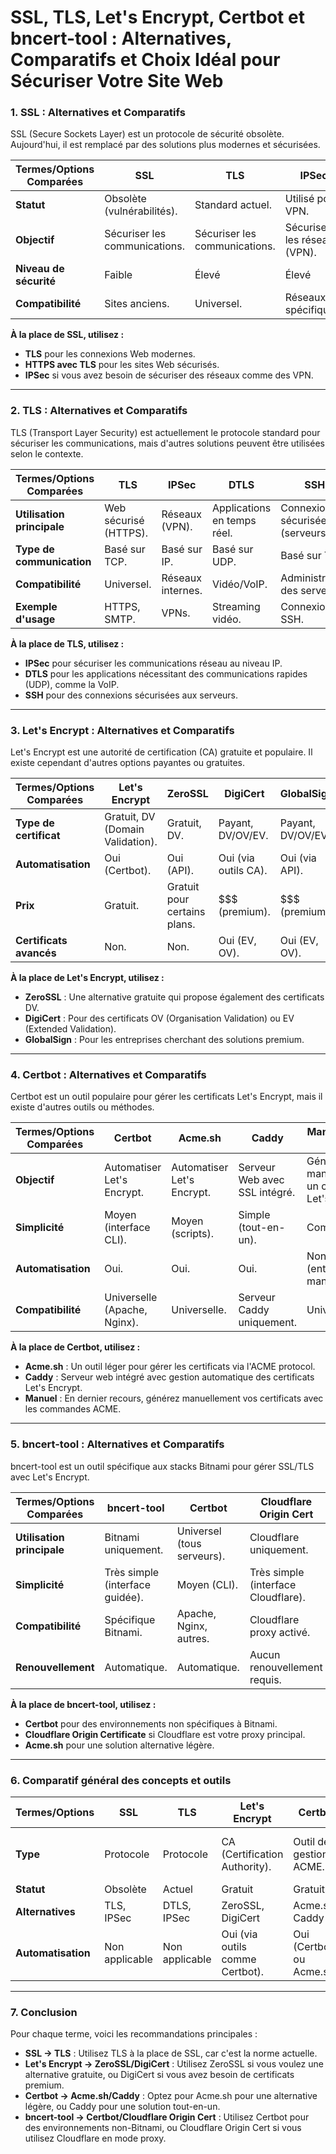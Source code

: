 # **SSL, TLS, Let's Encrypt, Certbot et bncert-tool : Alternatives, Comparatifs et Choix Idéal pour Sécuriser Votre Site Web**

### **1. SSL : Alternatives et Comparatifs**
SSL (Secure Sockets Layer) est un protocole de sécurité obsolète. Aujourd'hui, il est remplacé par des solutions plus modernes et sécurisées.

| **Termes/Options Comparées** | **SSL**                        | **TLS**                   | **IPSec**                  | **HTTPS (avec TLS)**          |
|------------------------------|--------------------------------|---------------------------|-----------------------------|--------------------------------|
| **Statut**                   | Obsolète (vulnérabilités).    | Standard actuel.          | Utilisé pour VPN.           | HTTPS utilise TLS.             |
| **Objectif**                 | Sécuriser les communications. | Sécuriser les communications. | Sécuriser les réseaux (VPN). | Sécuriser les communications Web. |
| **Niveau de sécurité**       | Faible                        | Élevé                     | Élevé                       | Élevé                          |
| **Compatibilité**            | Sites anciens.               | Universel.                | Réseaux spécifiques.         | Sites modernes.                |

**À la place de SSL, utilisez :**
- **TLS** pour les connexions Web modernes.
- **HTTPS avec TLS** pour les sites Web sécurisés.
- **IPSec** si vous avez besoin de sécuriser des réseaux comme des VPN.

---

### **2. TLS : Alternatives et Comparatifs**
TLS (Transport Layer Security) est actuellement le protocole standard pour sécuriser les communications, mais d'autres solutions peuvent être utilisées selon le contexte.

| **Termes/Options Comparées** | **TLS**                      | **IPSec**                  | **DTLS**                   | **SSH**                       |
|------------------------------|------------------------------|----------------------------|-----------------------------|-------------------------------|
| **Utilisation principale**   | Web sécurisé (HTTPS).        | Réseaux (VPN).             | Applications en temps réel. | Connexions sécurisées (serveurs). |
| **Type de communication**    | Basé sur TCP.                | Basé sur IP.               | Basé sur UDP.               | Basé sur TCP.                 |
| **Compatibilité**            | Universel.                  | Réseaux internes.          | Vidéo/VoIP.                 | Administration des serveurs.  |
| **Exemple d'usage**          | HTTPS, SMTP.                | VPNs.                      | Streaming vidéo.            | Connexions SSH.               |

**À la place de TLS, utilisez :**
- **IPSec** pour sécuriser les communications réseau au niveau IP.
- **DTLS** pour les applications nécessitant des communications rapides (UDP), comme la VoIP.
- **SSH** pour des connexions sécurisées aux serveurs.

---

### **3. Let's Encrypt : Alternatives et Comparatifs**
Let's Encrypt est une autorité de certification (CA) gratuite et populaire. Il existe cependant d'autres options payantes ou gratuites.

| **Termes/Options Comparées** | **Let's Encrypt**            | **ZeroSSL**                | **DigiCert**               | **GlobalSign**               |
|------------------------------|------------------------------|----------------------------|-----------------------------|------------------------------|
| **Type de certificat**       | Gratuit, DV (Domain Validation). | Gratuit, DV.              | Payant, DV/OV/EV.          | Payant, DV/OV/EV.           |
| **Automatisation**           | Oui (Certbot).              | Oui (API).                 | Oui (via outils CA).        | Oui (via API).              |
| **Prix**                     | Gratuit.                   | Gratuit pour certains plans. | $$$ (premium).             | $$$ (premium).              |
| **Certificats avancés**      | Non.                        | Non.                       | Oui (EV, OV).              | Oui (EV, OV).               |

**À la place de Let's Encrypt, utilisez :**
- **ZeroSSL** : Une alternative gratuite qui propose également des certificats DV.
- **DigiCert** : Pour des certificats OV (Organisation Validation) ou EV (Extended Validation).
- **GlobalSign** : Pour les entreprises cherchant des solutions premium.

---

### **4. Certbot : Alternatives et Comparatifs**
Certbot est un outil populaire pour gérer les certificats Let's Encrypt, mais il existe d'autres outils ou méthodes.

| **Termes/Options Comparées** | **Certbot**                 | **Acme.sh**               | **Caddy**                  | **Manuel (sans outil)**      |
|------------------------------|-----------------------------|---------------------------|----------------------------|------------------------------|
| **Objectif**                 | Automatiser Let's Encrypt.  | Automatiser Let's Encrypt. | Serveur Web avec SSL intégré. | Générer manuellement un certificat Let's Encrypt. |
| **Simplicité**               | Moyen (interface CLI).      | Moyen (scripts).           | Simple (tout-en-un).       | Complexe.                   |
| **Automatisation**           | Oui.                       | Oui.                      | Oui.                       | Non (entièrement manuel).   |
| **Compatibilité**            | Universelle (Apache, Nginx).| Universelle.              | Serveur Caddy uniquement.  | Universelle.                |

**À la place de Certbot, utilisez :**
- **Acme.sh** : Un outil léger pour gérer les certificats via l'ACME protocol.
- **Caddy** : Serveur web intégré avec gestion automatique des certificats Let's Encrypt.
- **Manuel** : En dernier recours, générez manuellement vos certificats avec les commandes ACME.

---

### **5. bncert-tool : Alternatives et Comparatifs**
bncert-tool est un outil spécifique aux stacks Bitnami pour gérer SSL/TLS avec Let's Encrypt.

| **Termes/Options Comparées** | **bncert-tool**             | **Certbot**                | **Cloudflare Origin Cert** | **Acme.sh**                 |
|------------------------------|-----------------------------|----------------------------|----------------------------|-----------------------------|
| **Utilisation principale**   | Bitnami uniquement.         | Universel (tous serveurs). | Cloudflare uniquement.     | Universel.                 |
| **Simplicité**               | Très simple (interface guidée).| Moyen (CLI).              | Très simple (interface Cloudflare).| Moyen (scripts).           |
| **Compatibilité**            | Spécifique Bitnami.         | Apache, Nginx, autres.     | Cloudflare proxy activé.   | Apache, Nginx, autres.     |
| **Renouvellement**           | Automatique.                | Automatique.               | Aucun renouvellement requis.| Automatique.               |

**À la place de bncert-tool, utilisez :**
- **Certbot** pour des environnements non spécifiques à Bitnami.
- **Cloudflare Origin Certificate** si Cloudflare est votre proxy principal.
- **Acme.sh** pour une solution alternative légère.

---

### **6. Comparatif général des concepts et outils**

| **Termes/Options**     | **SSL**          | **TLS**          | **Let's Encrypt**        | **Certbot**               | **bncert-tool**            |
|------------------------|------------------|------------------|--------------------------|---------------------------|----------------------------|
| **Type**               | Protocole        | Protocole        | CA (Certification Authority). | Outil de gestion ACME.    | Outil de gestion ACME Bitnami. |
| **Statut**             | Obsolète         | Actuel           | Gratuit                  | Gratuit                   | Gratuit                   |
| **Alternatives**       | TLS, IPSec       | DTLS, IPSec      | ZeroSSL, DigiCert        | Acme.sh, Caddy            | Certbot, Acme.sh          |
| **Automatisation**     | Non applicable   | Non applicable   | Oui (via outils comme Certbot).| Oui (Certbot ou Acme.sh). | Oui (outil guidé).        |

---

### **7. Conclusion**

Pour chaque terme, voici les recommandations principales :
- **SSL → TLS** : Utilisez TLS à la place de SSL, car c'est la norme actuelle.
- **Let's Encrypt → ZeroSSL/DigiCert** : Utilisez ZeroSSL si vous voulez une alternative gratuite, ou DigiCert si vous avez besoin de certificats premium.
- **Certbot → Acme.sh/Caddy** : Optez pour Acme.sh pour une alternative légère, ou Caddy pour une solution tout-en-un.
- **bncert-tool → Certbot/Cloudflare Origin Cert** : Utilisez Certbot pour des environnements non-Bitnami, ou Cloudflare Origin Cert si vous utilisez Cloudflare en mode proxy.

